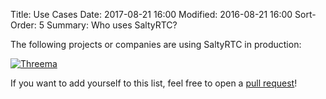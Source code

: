 Title: Use Cases
Date: 2017-08-21 16:00
Modified: 2016-08-21 16:00
Sort-Order: 5
Summary: Who uses SaltyRTC?

The following projects or companies are using SaltyRTC in production:

<a class="imgurl" href="https://threema.ch/en/threema-web"><img src="/static/img/logo_threema.png" alt="Threema" /></a>

If you want to add yourself to this list, feel free to open a
[pull request](https://github.com/saltyrtc/saltyrtc.github.io)!
